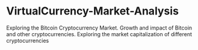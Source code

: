 # VirtualCurrency-Market-Analysis
Exploring the Bitcoin Cryptocurrency Market.
Growth and impact of Bitcoin and other cryptocurrencies. Exploring the market capitalization of different cryptocurrencies
